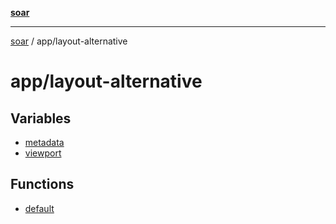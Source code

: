 [**soar**](../../README.md)

***

[soar](../../modules.md) / app/layout-alternative

# app/layout-alternative

## Variables

- [metadata](variables/metadata.md)
- [viewport](variables/viewport.md)

## Functions

- [default](functions/default.md)
